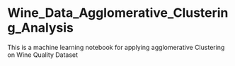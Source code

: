 # Wine_Data_Agglomerative_Clustering_Analysis
This is a machine learning notebook for applying agglomerative Clustering on Wine Quality Dataset
